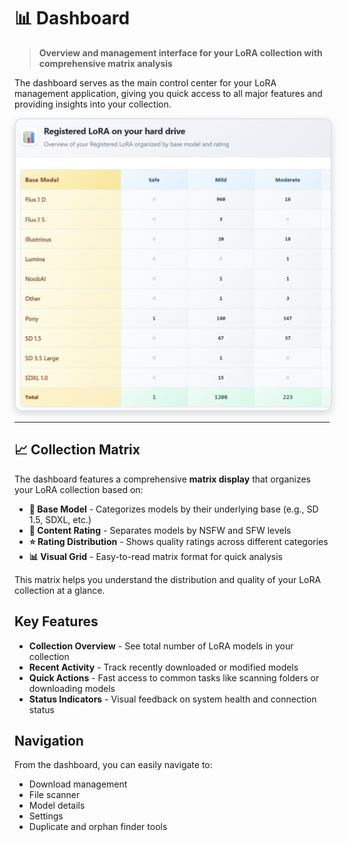 # 📊 Dashboard

> **Overview and management interface for your LoRA collection with comprehensive matrix analysis**

The dashboard serves as the main control center for your LoRA management application, giving you quick access to all major features and providing insights into your collection.

<div align="center">
  <img src="images/summary.png" alt="Dashboard Summary" width="700" style="max-width: 100%; height: auto; border-radius: 12px; box-shadow: 0 4px 12px rgba(0,0,0,0.15); border: 2px solid #e1e5e9;">
</div>

---

## 📈 Collection Matrix

The dashboard features a comprehensive **matrix display** that organizes your LoRA collection based on:

- **🎯 Base Model** - Categorizes models by their underlying base (e.g., SD 1.5, SDXL, etc.)
- **🔞 Content Rating** - Separates models by NSFW and SFW levels
- **⭐ Rating Distribution** - Shows quality ratings across different categories
- **📊 Visual Grid** - Easy-to-read matrix format for quick analysis

This matrix helps you understand the distribution and quality of your LoRA collection at a glance.

## Key Features

- **Collection Overview** - See total number of LoRA models in your collection
- **Recent Activity** - Track recently downloaded or modified models
- **Quick Actions** - Fast access to common tasks like scanning folders or downloading models
- **Status Indicators** - Visual feedback on system health and connection status

## Navigation

From the dashboard, you can easily navigate to:
- Download management
- File scanner
- Model details
- Settings
- Duplicate and orphan finder tools 
